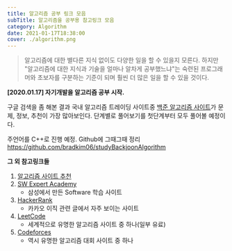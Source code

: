 ```yaml
---
title: 알고리즘 공부 링크 모음
subTitle: 알고리즘을 공부용 참고링크 모음
category: Algorithm
date: 2021-01-17T18:38:00
cover: ./algorithm.png
---
```


> 알고리즘에 대한 별다른 지식 없이도 다양한 일을 할 수 있을지 모른다. 하지만 "알고리즘에 대한 지식과 기술을 얼마나 알차게 공부했느냐"는 숙련된 프로그래머와 초보자를 구분하는 기준이 되며 훨씬 더 많은 일을 할 수 있을 것이다.

**[2020.01.17] 자기개발을 알고리즘 공부 시작.**

구글 검색을 좀 해본 결과 국내 알고리즘 트레이딩 사이트중 [백준 알고리즘 사이트](https://www.acmicpc.net/)가 문제, 정보, 추천이 가장 많아보인다.
단계별로 풀어보기를 첫단계부터 모두 풀어볼 예정이다.

주언어를 C++로 진행 예정. Github에 그때그때 정리
https://github.com/bradkim06/studyBackjoonAlgorithm

**그 외 참고링크들**

1. [알고리즘 사이트 추천](https://gist.github.com/shoark7/38bcff39588b528d37313a669fdfd75d)
2. [SW Expert Academy](https://swexpertacademy.com/main/main.do)
    - 삼성에서 만든 Software 학습 사이트
3. [HackerRank](https://www.hackerrank.com/)
    - 카카오 이직 관련 글에서 자주 보이는 사이트
4. [LeetCode](https://leetcode.com/)
    - 세계적으로 유명한 알고리즘 사이트 중 하나(일부 유료)
5. [Codeforces](https://codeforces.com/)
    - 역시 유명한 알고리즘 대회 사이트 중 하나
